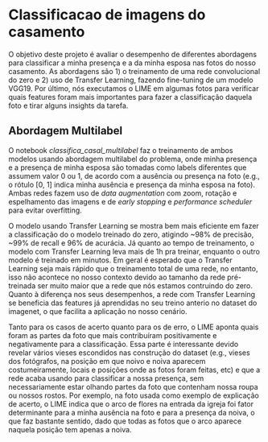 # Classificacao de imagens do casamento

O objetivo deste projeto é avaliar o desempenho de diferentes abordagens para classificar a minha presença e a da minha esposa nas fotos do nosso casamento. As abordagens são 1) o treinamento de uma rede convolucional do zero e 2) uso de Transfer Learning, fazendo fine-tuning de um modelo VGG19. Por último, nós executamos o LIME em algumas fotos para verificar quais features foram mais importantes para fazer a classificação daquela foto e tirar alguns insights da tarefa.

## Abordagem Multilabel

O notebook *classifica_casal_multilabel* faz o treinamento de ambos modelos usando abordagem multilabel do problema, onde minha presença e a presença de minha esposa são tomadas como labels diferentes que assumem valor 0 ou 1, de acordo com a ausência ou presença na foto (e.g., o rótulo [0, 1] indica minha ausência e presença da minha esposa na foto). Ambas redes fazem uso de *data augmentation* com zoom, rotação e espelhamento das imagens e de *early stopping* e *performance scheduler* para evitar overfitting.

O modelo usando Transfer Learning se mostra bem mais eficiente em fazer a classificação do o modelo treinado do zero, atigindo ~98% de precisão, ~99% de recall e 96% de acurácia. Já quanto ao tempo de treinamento, o modelo com Transfer Learning leva mais de 1h pra treinar, enquanto o outro modelo é treinado em minutos. Em geral é esperado que o Transfer Learning seja mais rápido que o treinamento total de uma rede, no entanto, isso não acontece no nosso contexto devido ao tamanho da rede pré-treinada ser muito maior que a rede que nós estamos contruindo do zero. Quanto à diferença nos seus desempenhos, a rede com Transfer Learning se beneficia das features já aprendidas no seu treino anterio no dataset do imagenet, o que facilita a aplicação no nosso cenário.

Tanto para os casos de acerto quanto para os de erro, o LIME aponta quais foram as partes da foto que mais contribuíram positivamente e negativamente para a classificação. Essa parte é interessante devido revelar vários vieses escondidos nas construção do dataset (e.g., vieses dos fotógrafos, na posição em que noivo e noiva aparecem costumeiramente, locais e posições onde as fotos foram feitas, etc) e que a rede acaba usando para classificar a nossa presença, sem necessariamente estar olhando partes da foto que contenham nossa roupa ou nossos rostos. Por exemplo, na foto usada como exemplo de explicação de acerto, o LIME indica que o arco de flores na entrada da igreja foi fator determinante para a minha ausência na foto e para a presença da noiva, o que faz bastante sentido, dado que todas as fotos que o arco aparece naquela posição tem apenas a noiva.
